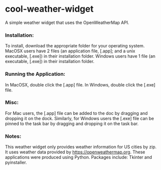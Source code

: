# cool-weather-widget
A simple weather widget that uses the OpenWeatherMap API.

### Installation:
To install, download the appropriate folder for your operating system.  MacOSX users have 2 files (an application file, [.app]; and a unix executable, [.exe]) in their installation folder.  Windows users have 1 file (an executable, [.exe]) in their installation folder.

### Running the Application:
In MacOSX, double click the [.app] file. In Windows, double click the [.exe] file.

### Misc:
For Mac users, the [.app] file can be added to the doc by dragging and dropping it on the dock. Similarly, for Windows users the [.exe] file can be pinned to the task bar by dragging and dropping it on the task bar.

### Notes:
This weather widget only provides weather information for US cities by zip.  It uses weather data provided by https://openweathermap.org. These applications were produced using Python.  Packages include: Tkinter and pyinstaller.

